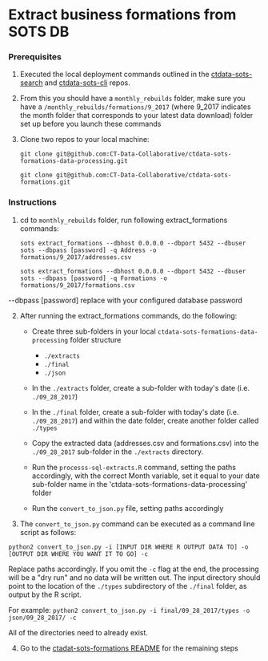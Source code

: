 # Extract business formations from SOTS DB

### Prerequisites

1. Executed the local deployment commands outlined in the [ctdata-sots-search](https://github.com/CT-Data-Collaborative/ctdata-sots-search) and [ctdata-sots-cli](https://github.com/CT-Data-Collaborative/ctdata-sots-cli) repos. 

2. From this you should have a `monthly_rebuilds` folder, make sure you have a `/monthly_rebuilds/formations/9_2017` (where 9_2017 indicates the month folder that corresponds to your latest data download) folder set up before you launch these commands

3. Clone two repos to your local machine:

   ```git clone git@github.com:CT-Data-Collaborative/ctdata-sots-formations-data-processing.git```
   
   ```git clone git@github.com:CT-Data-Collaborative/ctdata-sots-formations.git```

### Instructions

1. cd to `monthly_rebuilds` folder, run following extract_formations commands:

   ```sots extract_formations --dbhost 0.0.0.0 --dbport 5432 --dbuser sots --dbpass [password] -q Address -o formations/9_2017/addresses.csv```


   ```sots extract_formations --dbhost 0.0.0.0 --dbport 5432 --dbuser sots --dbpass [password] -q Formations -o formations/9_2017/formations.csv```

--dbpass [password] replace with your configured database password

2. After running the extract_formations commands, do the following:

   - Create three sub-folders in your local `ctdata-sots-formations-data-processing` folder structure 
     - `./extracts`
     - `./final`
     - `./json`

   - In the `./extracts` folder, create a sub-folder with today's date (i.e. `./09_28_2017`)

   - In the `./final` folder, create a sub-folder with today's date (i.e. `./09_28_2017`) and within the date folder, create another folder called `./types`

   - Copy the extracted data (addresses.csv and formations.csv) into the `./09_28_2017` sub-folder in the `./extracts` directory.

   - Run the `processs-sql-extracts.R` command, setting the paths accordingly, with the correct Month variable, set it equal to your date sub-folder name in the 'ctdata-sots-formations-data-processing' folder

   - Run the `convert_to_json.py` file, setting paths accordingly


3. The `convert_to_json.py` command can be executed as a command line script as follows:

`python2 convert_to_json.py -i [INPUT DIR WHERE R OUTPUT DATA TO] -o [OUTPUT DIR WHERE YOU WANT IT TO GO] -c`

Replace paths accordingly. If you omit the `-c` flag at the end, the processing will be a "dry run" and no data will be written out. The input directory should point to the location of the `./types` subdirectory of the `./final` folder, as output by the R script.

For example: `python2 convert_to_json.py -i final/09_28_2017/types -o json/09_28_2017/ -c`

All of the directories need to already exist.

4. Go to the [ctadat-sots-formations README](https://github.com/CT-Data-Collaborative/ctdata-sots-formations/blob/master/README.md) for the remaining steps 

